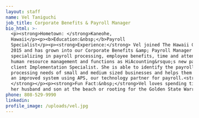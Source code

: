 ```yaml
---
layout: staff
name: Vel Taniguchi
job_title: Corporate Benefits & Payroll Manager
bio_html: >-
  <p><strong>Hometown: </strong>Kaneohe,
  Hawaii</p><p><b>Education:&nbsp;</b>Payroll
  Specialist</p><p><strong>Experience:</strong> Vel joined The Hawaii Group in
  2015 and has grown into our Corporate Benefits &amp; Payroll Manager
  specializing in payroll processing, employee benefits, time and attendance,
  human resource management and functions as HiAcounting&rsquo;s new payroll
  client Implementation Specialist. She is able to identify the payroll
  processing needs of small and medium sized businesses and helps them implement
  an improved system using APS, our technology partner for payroll.<strong>
  </strong></p><p><strong>Fun Fact:&nbsp;</strong>Vel loves spending time with
  her husband and son at the beach or rooting for the Golden State Warriors.</p>
phone: 808-529-9990
linkedin:
profile_image: /uploads/vel.jpg
---
```



